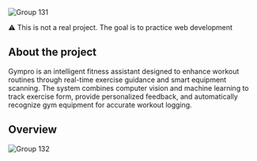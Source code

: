 ![Group 131](https://github.com/user-attachments/assets/073ff3e1-2301-41a2-a3c6-56665566e816)

⚠️ This is not a real project. The goal is to practice web development

## About the project

Gympro is an intelligent fitness assistant designed to enhance workout routines through real-time exercise guidance and smart equipment scanning. The system combines computer vision and machine learning to track exercise form, provide personalized feedback, and automatically recognize gym equipment for accurate workout logging.

## Overview


![Group 132](https://github.com/user-attachments/assets/b3be0686-eeac-4d97-8e89-e986830a6cb7)
